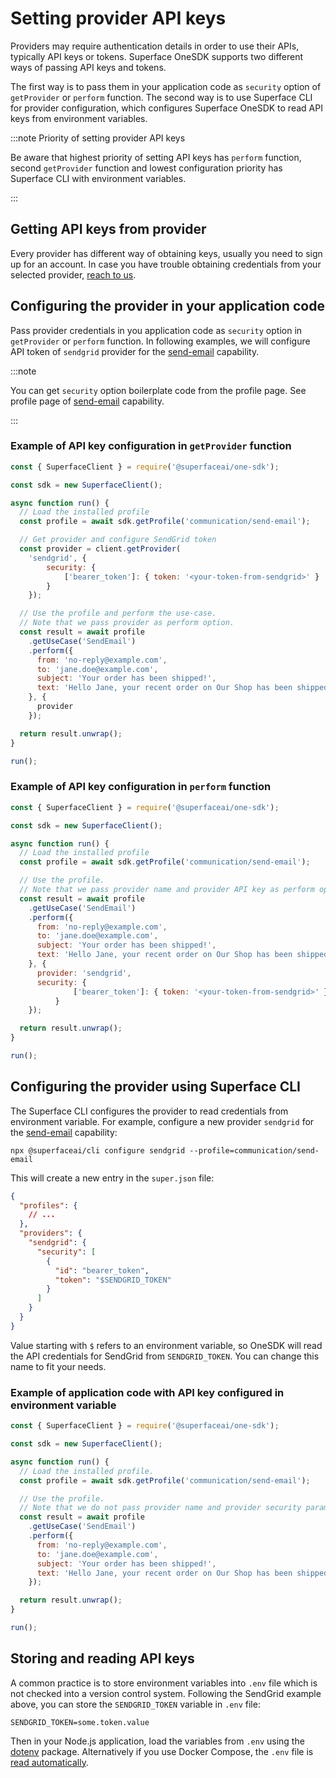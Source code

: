 # Setting provider API keys

Providers may require authentication details in order to use their APIs, typically API keys or tokens. Superface OneSDK supports two different ways of passing API keys and tokens.

The first way is to pass them in your application code as `security` option of `getProvider` or `perform` function. The second way is to use Superface CLI for provider configuration, which configures Superface OneSDK to read API keys from environment variables.

:::note Priority of setting provider API keys

Be aware that highest priority of setting API keys has `perform` function, second `getProvider` function and lowest configuration priority has Superface CLI with environment variables. 

:::

## Getting API keys from provider

Every provider has different way of obtaining keys, usually you need to sign up for an account. In case you have trouble obtaining credentials from your selected provider, [reach to us](../support.mdx).

## Configuring the provider in your application code

Pass provider credentials in you application code as `security` option in `getProvider` or `perform` function. In following examples, we will configure API token of `sendgrid` provider for the [send-email](https://superface.ai/communication/send-email) capability.

:::note

You can get `security` option boilerplate code from the profile page. See profile page of [send-email](https://superface.ai/communication/send-email) capability.

:::

### Example of API key configuration in `getProvider` function

```javascript
const { SuperfaceClient } = require('@superfaceai/one-sdk');

const sdk = new SuperfaceClient();

async function run() {
  // Load the installed profile
  const profile = await sdk.getProfile('communication/send-email');

  // Get provider and configure SendGrid token
  const provider = client.getProvider(
	'sendgrid', {
		security: {
			['bearer_token']: { token: '<your-token-from-sendgrid>' }
		}
	});

  // Use the profile and perform the use-case.
  // Note that we pass provider as perform option.
  const result = await profile
    .getUseCase('SendEmail')
    .perform({
      from: 'no-reply@example.com',
      to: 'jane.doe@example.com',
      subject: 'Your order has been shipped!',
      text: 'Hello Jane, your recent order on Our Shop has been shipped.',
    }, {
      provider
    });

  return result.unwrap();
}

run();
```

### Example of API key configuration in `perform` function

```javascript
const { SuperfaceClient } = require('@superfaceai/one-sdk');

const sdk = new SuperfaceClient();

async function run() {
  // Load the installed profile
  const profile = await sdk.getProfile('communication/send-email');

  // Use the profile.
  // Note that we pass provider name and provider API key as perform options.
  const result = await profile
    .getUseCase('SendEmail')
    .perform({
      from: 'no-reply@example.com',
      to: 'jane.doe@example.com',
      subject: 'Your order has been shipped!',
      text: 'Hello Jane, your recent order on Our Shop has been shipped.',
    }, {
      provider: 'sendgrid',
      security: {
			  ['bearer_token']: { token: '<your-token-from-sendgrid>' }
		  }
    });

  return result.unwrap();
}

run();
```

## Configuring the provider using Superface CLI

The Superface CLI configures the provider to read credentials from environment variable. For example, configure a new provider `sendgrid` for the [send-email](https://superface.ai/communication/send-email) capability:

```shell
npx @superfaceai/cli configure sendgrid --profile=communication/send-email
```

This will create a new entry in the `super.json` file:

```json title="superface/super.json" {9-10}
{
  "profiles": {
    // ...
  },
  "providers": {
    "sendgrid": {
      "security": [
        {
          "id": "bearer_token",
          "token": "$SENDGRID_TOKEN"
        }
      ]
    }
  }
}
```

Value starting with `$` refers to an environment variable, so OneSDK will read the API credentials for SendGrid from `SENDGRID_TOKEN`. You can change this name to fit your needs.

### Example of application code with API key configured in environment variable

```javascript
const { SuperfaceClient } = require('@superfaceai/one-sdk');

const sdk = new SuperfaceClient();

async function run() {
  // Load the installed profile.
  const profile = await sdk.getProfile('communication/send-email');

  // Use the profile.
  // Note that we do not pass provider name and provider security params.
  const result = await profile
    .getUseCase('SendEmail')
    .perform({
      from: 'no-reply@example.com',
      to: 'jane.doe@example.com',
      subject: 'Your order has been shipped!',
      text: 'Hello Jane, your recent order on Our Shop has been shipped.',
    });

  return result.unwrap();
}

run();
```

## Storing and reading API keys

A common practice is to store environment variables into `.env` file which is not checked into a version control system. Following the SendGrid example above, you can store the `SENDGRID_TOKEN` variable in `.env` file:

```title=".env"
SENDGRID_TOKEN=some.token.value
```

Then in your Node.js application, load the variables from `.env` using the [dotenv](https://www.npmjs.com/package/dotenv) package. Alternatively if you use Docker Compose, the `.env` file is [read automatically](https://docs.docker.com/compose/environment-variables/).
